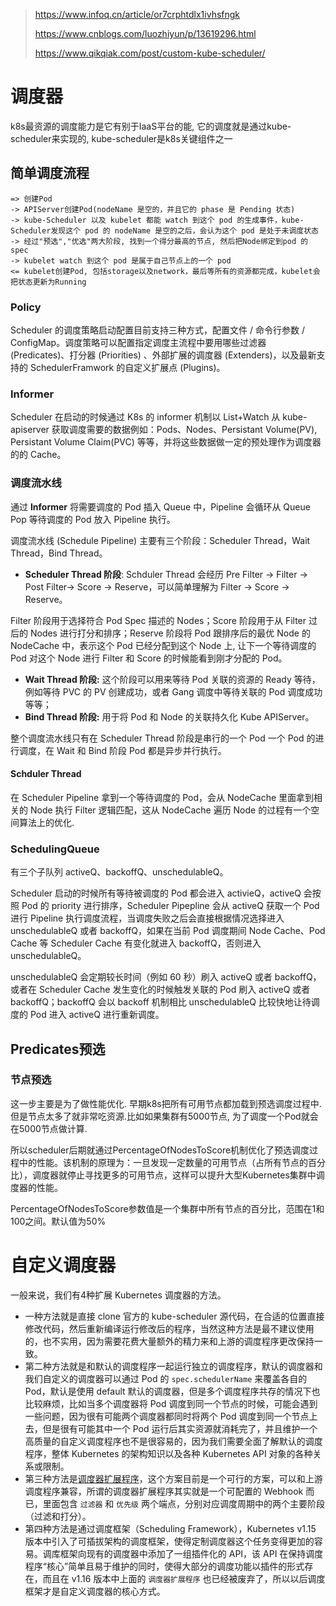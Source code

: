 > https://www.infoq.cn/article/or7crphtdlx1ivhsfngk
>
> https://www.cnblogs.com/luozhiyun/p/13619296.html
>
> https://www.qikqiak.com/post/custom-kube-scheduler/



# 调度器

k8s最资源的调度能力是它有别于IaaS平台的能, 它的调度就是通过kube-scheduler来实现的, kube-scheduler是k8s关键组件之一



## 简单调度流程

```
=> 创建Pod
-> APIServer创建Pod(nodeName 是空的，并且它的 phase 是 Pending 状态)
-> kube-Scheduler 以及 kubelet 都能 watch 到这个 pod 的生成事件，kube-Scheduler发现这个 pod 的 nodeName 是空的之后，会认为这个 pod 是处于未调度状态
-> 经过"预选","优选"两大阶段, 找到一个得分最高的节点, 然后把Node绑定到pod 的 spec
-> kubelet watch 到这个 pod 是属于自己节点上的一个 pod
<= kubelet创建Pod, 包括storage以及network，最后等所有的资源都完成，kubelet会把状态更新为Running
```

### Policy

Scheduler 的调度策略启动配置目前支持三种方式，配置文件 / 命令行参数 / ConfigMap。调度策略可以配置指定调度主流程中要用哪些过滤器 (Predicates)、打分器 (Priorities) 、外部扩展的调度器 (Extenders)，以及最新支持的 SchedulerFramwork 的自定义扩展点 (Plugins)。

### Informer

Scheduler 在启动的时候通过 K8s 的 informer 机制以 List+Watch 从 kube-apiserver 获取调度需要的数据例如：Pods、Nodes、Persistant Volume(PV), Persistant Volume Claim(PVC) 等等，并将这些数据做一定的预处理作为调度器的的 Cache。

### 调度流水线

通过 **Informer** 将需要调度的 Pod 插入 Queue 中，Pipeline 会循环从 Queue Pop 等待调度的 Pod 放入 Pipeline 执行。

调度流水线 (Schedule Pipeline) 主要有三个阶段：Scheduler Thread，Wait Thread，Bind Thread。

- **Scheduler Thread 阶段**:  Schduler Thread 会经历 Pre Filter -> Filter -> Post Filter-> Score -> Reserve，可以简单理解为 Filter -> Score -> Reserve。

Filter 阶段用于选择符合 Pod Spec 描述的 Nodes；Score 阶段用于从 Filter 过后的 Nodes 进行打分和排序；Reserve 阶段将 Pod 跟排序后的最优 Node 的 NodeCache 中，表示这个 Pod 已经分配到这个 Node 上, 让下一个等待调度的 Pod 对这个 Node 进行 Filter 和 Score 的时候能看到刚才分配的 Pod。

- **Wait Thread 阶段:** 这个阶段可以用来等待 Pod 关联的资源的 Ready 等待，例如等待 PVC 的 PV 创建成功，或者 Gang 调度中等待关联的 Pod 调度成功等等；
- **Bind Thread 阶段:** 用于将 Pod 和 Node 的关联持久化 Kube APIServer。

整个调度流水线只有在 Scheduler Thread 阶段是串行的一个 Pod 一个 Pod 的进行调度，在 Wait 和 Bind 阶段 Pod 都是异步并行执行。

#### Schduler Thread 

在 Scheduler Pipeline 拿到一个等待调度的 Pod，会从 NodeCache 里面拿到相关的 Node 执行 Filter 逻辑匹配，这从 NodeCache 遍历 Node 的过程有一个空间算法上的优化.



### SchedulingQueue

有三个子队列 activeQ、backoffQ、unschedulableQ。

Scheduler 启动的时候所有等待被调度的 Pod 都会进入 activieQ，activeQ 会按照 Pod 的 priority 进行排序，Scheduler Pipepline 会从 activeQ 获取一个 Pod 进行 Pipeline 执行调度流程，当调度失败之后会直接根据情况选择进入 unschedulableQ 或者 backoffQ，如果在当前 Pod 调度期间 Node Cache、Pod Cache 等 Scheduler Cache 有变化就进入 backoffQ，否则进入 unschedulableQ。

unschedulableQ 会定期较长时间（例如 60 秒）刷入 activeQ 或者 backoffQ，或者在 Scheduler Cache 发生变化的时候触发关联的 Pod 刷入 activeQ 或者 backoffQ；backoffQ 会以 backoff 机制相比 unschedulableQ 比较快地让待调度的 Pod 进入 activeQ 进行重新调度。

## Predicates预选

### 节点预选

这一步主要是为了做性能优化. 早期k8s把所有可用节点都加载到预选调度过程中. 但是节点太多了就非常吃资源.比如如果集群有5000节点, 为了调度一个Pod就会在5000节点做计算.

所以scheduler后期就通过PercentageOfNodesToScore机制优化了预选调度过程中的性能。该机制的原理为：一旦发现一定数量的可用节点（占所有节点的百分比），调度器就停止寻找更多的可用节点，这样可以提升大型Kubernetes集群中调度器的性能。

PercentageOfNodesToScore参数值是一个集群中所有节点的百分比，范围在1和100之间。默认值为50%



# 自定义调度器

一般来说，我们有4种扩展 Kubernetes 调度器的方法。

- 一种方法就是直接 clone 官方的 kube-scheduler 源代码，在合适的位置直接修改代码，然后重新编译运行修改后的程序，当然这种方法是最不建议使用的，也不实用，因为需要花费大量额外的精力来和上游的调度程序更改保持一致。
- 第二种方法就是和默认的调度程序一起运行独立的调度程序，默认的调度器和我们自定义的调度器可以通过 Pod 的 `spec.schedulerName` 来覆盖各自的 Pod，默认是使用 default 默认的调度器，但是多个调度程序共存的情况下也比较麻烦，比如当多个调度器将 Pod 调度到同一个节点的时候，可能会遇到一些问题，因为很有可能两个调度器都同时将两个 Pod 调度到同一个节点上去，但是很有可能其中一个 Pod 运行后其实资源就消耗完了，并且维护一个高质量的自定义调度程序也不是很容易的，因为我们需要全面了解默认的调度程序，整体 Kubernetes 的架构知识以及各种 Kubernetes API 对象的各种关系或限制。
- 第三种方法是[调度器扩展程序](https://github.com/kubernetes/community/blob/master/contributors/design-proposals/scheduling/scheduler_extender.md)，这个方案目前是一个可行的方案，可以和上游调度程序兼容，所谓的调度器扩展程序其实就是一个可配置的 Webhook 而已，里面包含 `过滤器` 和 `优先级` 两个端点，分别对应调度周期中的两个主要阶段（过滤和打分）。
- 第四种方法是通过调度框架（Scheduling Framework），Kubernetes v1.15 版本中引入了可插拔架构的调度框架，使得定制调度器这个任务变得更加的容易。调库框架向现有的调度器中添加了一组插件化的 API，该 API 在保持调度程序“核心”简单且易于维护的同时，使得大部分的调度功能以插件的形式存在，而且在 v1.16 版本中上面的 `调度器扩展程序` 也已经被废弃了，所以以后调度框架才是自定义调度器的核心方式。

